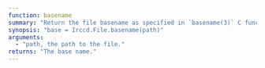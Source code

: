 ```yaml
---
function: basename
summary: "Return the file basename as specified in `basename(3)` C function."
synopsis: "base = Irccd.File.basename(path)"
arguments:
  - "path, the path to the file."
returns: "The base name."
---
```

